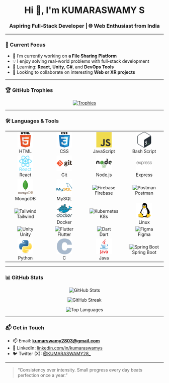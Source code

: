 <h1 align="center">Hi 👋, I'm KUMARASWAMY S</h1>
<h3 align="center">Aspiring Full-Stack Developer | 🌐 Web Enthusiast from India</h3>



---

### 🚀 Current Focus
- 🔭 I’m currently working on **a File Sharing Platform**
- 💡 I enjoy solving real-world problems with full-stack development
- 🌱 Learning: **React**, **Unity**, **C#**, and **DevOps Tools**
- 🤝 Looking to collaborate on interesting **Web or XR projects**

---

### 🏆 GitHub Trophies
<p align="center">
  <a href="https://github.com/ryo-ma/github-profile-trophy">
    <img src="https://github-profile-trophy.vercel.app/?username=kumaraswamys28&theme=tokyonight&row=1&column=7" alt="Trophies" />
  </a>
</p>

---


<p align="center">

<h3 >🛠️ Languages & Tools</h3>

<table align="center" style="margin: auto;">
  <tr>
    <td align="center" width="150">
      <img src="https://raw.githubusercontent.com/devicons/devicon/master/icons/html5/html5-original-wordmark.svg" width="50" alt="HTML5" /><br>HTML
    </td>
    <td align="center" width="150">
      <img src="https://raw.githubusercontent.com/devicons/devicon/master/icons/css3/css3-original-wordmark.svg" width="50" alt="CSS3" /><br>CSS
    </td>
    <td align="center" width="150">
      <img src="https://raw.githubusercontent.com/devicons/devicon/master/icons/javascript/javascript-original.svg" width="50" alt="JavaScript" /><br>JavaScript
    </td>
    <td align="center" width="150">
<img src="https://raw.githubusercontent.com/devicons/devicon/master/icons/bash/bash-original.svg" width="50" alt="Bash" /><br>Bash Script
    </td>
  </tr>
  <tr>
    <td align="center" width="150">
      <img src="https://raw.githubusercontent.com/devicons/devicon/master/icons/react/react-original-wordmark.svg" width="50" alt="React" /><br>React
    </td>
    <td align="center" width="150">
      <img src="https://raw.githubusercontent.com/devicons/devicon/master/icons/git/git-original-wordmark.svg" width="50" alt="Git" /><br>Git
    </td>
    <td align="center" width="150">
      <img src="https://raw.githubusercontent.com/devicons/devicon/master/icons/nodejs/nodejs-original-wordmark.svg" width="50" alt="Node.js" /><br>Node.js
    </td>
    <td align="center" width="150">
      <img src="https://raw.githubusercontent.com/devicons/devicon/master/icons/express/express-original-wordmark.svg" width="50" alt="Express" /><br>Express
    </td>
  </tr>
  <tr>
    <td align="center" width="150">
      <img src="https://raw.githubusercontent.com/devicons/devicon/master/icons/mongodb/mongodb-original-wordmark.svg" width="50" alt="MongoDB" /><br>MongoDB
    </td>
    <td align="center" width="150">
      <img src="https://raw.githubusercontent.com/devicons/devicon/master/icons/mysql/mysql-original-wordmark.svg" width="50" alt="MySQL" /><br>MySQL
    </td>
    <td align="center" width="150">
      <img src="https://www.vectorlogo.zone/logos/firebase/firebase-icon.svg" width="40" alt="Firebase" /><br>Firebase
    </td>
    <td align="center" width="150">
      <img src="https://www.vectorlogo.zone/logos/getpostman/getpostman-icon.svg" width="40" alt="Postman" /><br>Postman
    </td>
  </tr>
  <tr>
    <td align="center" width="150">
      <img src="https://www.vectorlogo.zone/logos/tailwindcss/tailwindcss-icon.svg" width="40" alt="Tailwind" /><br>Tailwind
    </td>
    <td align="center" width="150">
      <img src="https://raw.githubusercontent.com/devicons/devicon/master/icons/docker/docker-original-wordmark.svg" width="50" alt="Docker" /><br>Docker
    </td>
    <td align="center" width="150">
      <img src="https://www.vectorlogo.zone/logos/kubernetes/kubernetes-icon.svg" width="40" alt="Kubernetes" /><br>K8s
    </td>
    <td align="center" width="150">
      <img src="https://raw.githubusercontent.com/devicons/devicon/master/icons/linux/linux-original.svg" width="50" alt="Linux" /><br>Linux
    </td>
  </tr>
  <tr>
    <td align="center" width="150">
      <img src="https://cdn.jsdelivr.net/gh/devicons/devicon/icons/unity/unity-original.svg" width="50" alt="Unity" /><br>Unity
    </td>
    <td align="center" width="150">
      <img src="https://www.vectorlogo.zone/logos/flutterio/flutterio-icon.svg" width="40" alt="Flutter" /><br>Flutter
    </td>
    <td align="center" width="150">
      <img src="https://www.vectorlogo.zone/logos/dartlang/dartlang-icon.svg" width="40" alt="Dart" /><br>Dart
    </td>
    <td align="center" width="150">
      <img src="https://www.vectorlogo.zone/logos/figma/figma-icon.svg" width="40" alt="Figma" /><br>Figma
    </td>
  </tr>
  <tr>
    <td align="center" width="150">
      <img src="https://raw.githubusercontent.com/devicons/devicon/master/icons/python/python-original.svg" width="50" alt="Python" /><br>Python
    </td>
    <td align="center" width="150">
      <img src="https://raw.githubusercontent.com/devicons/devicon/master/icons/c/c-original.svg" width="50" alt="C" /><br>C
    </td>
    <td align="center" width="150">
      <img src="https://raw.githubusercontent.com/devicons/devicon/master/icons/java/java-original-wordmark.svg" width="50" alt="Java" /><br>Java
    </td>
    <td align="center" width="150">
      <img src="https://www.vectorlogo.zone/logos/springio/springio-icon.svg" width="40" alt="Spring Boot" /><br>Spring Boot
    </td>
  </tr>
 
</table>


</p>

---

### 📊 GitHub Stats

<p align="center">
  <img src="https://github-readme-stats.vercel.app/api?username=kumaraswamys28&show_icons=true&theme=tokyonight" alt="GitHub Stats" />
</p>

<p align="center">
  <img src="https://github-readme-streak-stats.herokuapp.com/?user=kumaraswamys28&theme=tokyonight" alt="GitHub Streak" />
</p>

<p align="center">
  <img src="https://github-readme-stats.vercel.app/api/top-langs?username=kumaraswamys28&show_icons=true&layout=compact&theme=tokyonight" alt="Top Languages" />
</p>

---

### 📬 Get in Touch
- 📫 Email: **kumarswamy2803@gmail.com**
- 💼 LinkedIn: [linkedin.com/in/kumaraswamys](https://www.linkedin.com/in/kumaraswamys/)
- 🐦 Twitter (X): [@KUMARASWAMY28_](https://x.com/KUMARASWAMY28_)

---

> “Consistency over intensity. Small progress every day beats perfection once a year.” 
